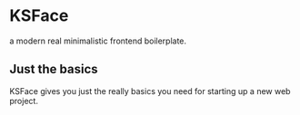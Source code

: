 # KSFace
a modern real minimalistic frontend boilerplate. 

## Just the basics
KSFace gives you just the really basics you need for starting up a new web project.
